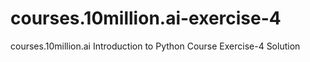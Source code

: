# courses.10million.ai-exercise-4
courses.10million.ai Introduction to Python Course Exercise-4 Solution

